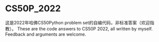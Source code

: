 # CS50P_2022
这是2022年哈佛CS50Python problem set的自编代码，非标准答案（欢迎指教）。
These are the code answers to CS50P 2022, all written by myself. Feedback and arguments are welcome.
